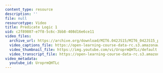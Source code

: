 ```yaml
---
content_type: resource
description: ''
file: null
resourcetype: Video
title: Predicate Logic 1
uid: c2f89807-e7f8-5c6c-3bb8-408d16e6ce11
video_files:
  archive_url: https://archive.org/download/MIT6.042JS15/MIT6_042JS15_predicatelogic1_ipod.mp4
  video_captions_file: https://open-learning-course-data-rc.s3.amazonaws.com/6-042j-mathematics-for-computer-science-spring-2015/ac4a065a1b9055ba9b4cc869932c428c_UroprmQHTLc.vtt
  video_thumbnail_file: https://img.youtube.com/vi/UroprmQHTLc/default.jpg
  video_transcript_file: https://open-learning-course-data-rc.s3.amazonaws.com/6-042j-mathematics-for-computer-science-spring-2015/73d036f85058daa89f18f859ec34b657_UroprmQHTLc.pdf
video_metadata:
  youtube_id: UroprmQHTLc
---
```

